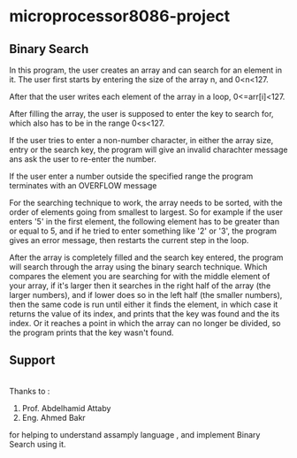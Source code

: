 # microprocessor8086-project

## Binary Search

In this program, the user creates an array and can search for an element in it. The user first starts by entering the size of the array n, and 0<n<127. 
 
After that the user writes each element of the array in a loop, 0<=arr[i]<127. 

After filling the array, the user is supposed to enter the key to search for, which also has to be in the range 0<s<127.

If the user tries to enter a non-number character, in either the array size, entry or the search key, the program will give an invalid charachter message ans ask the user to 
re-enter the number. 

If the user enter a number outside the specified range the program terminates with an OVERFLOW message

For the searching technique to work, the array needs to be sorted, with the order of elements going from smallest to largest. So for example if the user enters '5' in the first element, the following element has to be greater than or equal to 5, and if he tried to enter something like '2' or '3', the program gives an error message, then restarts the current step in the loop.

After the array is completely filled and the search key entered, the program will search through the array using the binary search technique. Which compares the element you are searching for with the middle element of your array, if it's larger then it searches in the right half of the array (the larger numbers), and if lower does so in the left half (the smaller numbers), then the same code is run until either it finds the element, in which case it returns the value of its index, and prints that the key was found and the its index. Or it reaches a point in which the array can no longer be divided, so the program prints that the key wasn't found.


## Support 
<br/>
Thanks to :

1. Prof. Abdelhamid Attaby
2. Eng. Ahmed Bakr

for helping to understand assamply language , and implement Binary Search using it.
